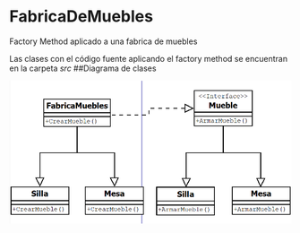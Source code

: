 # FabricaDeMuebles
Factory Method aplicado a una fabrica de muebles

Las clases con el código fuente aplicando el factory method se encuentran en la carpeta *src*
##Diagrama de clases

![UML FACTORY METHOD APLICADO A UNA FABRICA DE MUEBLES](https://github.com/rramirezg18/FabricaDeMuebles/blob/main/UML%20Fabrica%20De%20Muebles.png)
